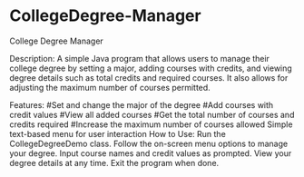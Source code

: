 # CollegeDegree-Manager
College Degree Manager

Description:
A simple Java program that allows users to manage their college degree by setting a major, adding courses with credits, and viewing degree details such as total credits and required courses. It also allows for adjusting the maximum number of courses permitted.

Features:
#Set and change the major of the degree
#Add courses with credit values
#View all added courses
#Get the total number of courses and credits required
#Increase the maximum number of courses allowed
Simple text-based menu for user interaction
How to Use:
Run the CollegeDegreeDemo class.
Follow the on-screen menu options to manage your degree.
Input course names and credit values as prompted.
View your degree details at any time.
Exit the program when done.
